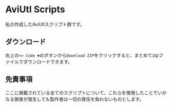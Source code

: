 # AviUtl Scripts

私の作成したAviUtlスクリプト群です。

## ダウンロード
右上の`<> Code ▼`のボタンから`Download ZIP`をクリックすると、まとめてzipファイルでダウンロードできます。

## 免責事項
ここに掲載されている全てのスクリプトについて、これらを使用したことでいかなる損害が発生しても製作者は一切の責任を負わないものとします。